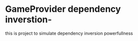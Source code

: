 # GameProvider dependency inverstion-
this is project to simulate dependency inversion powerfullness
